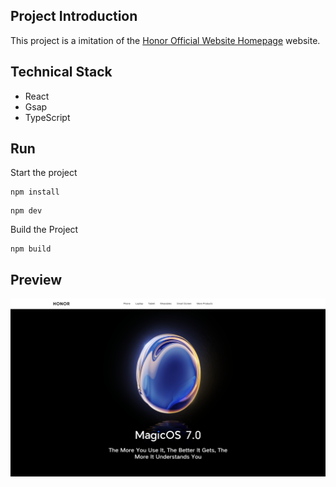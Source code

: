 ## Project Introduction

This project is a imitation of the [Honor Official Website Homepage](https://www.honor.com/global/magic-os-7/) website.

## Technical Stack

* React
* Gsap
* TypeScript

## Run

Start the project

```
npm install
```

```
npm dev
```

Build the Project

```
npm build
```

## Preview

![alt](./preview/home.png)



